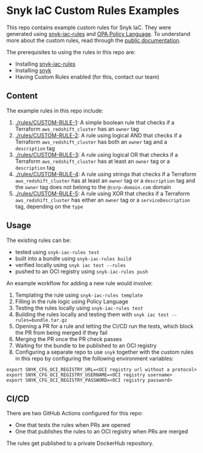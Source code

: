 # Snyk IaC Custom Rules Examples

This repo contains example custom rules for Snyk IaC. They were generated using [snyk-iac-rules](https://github.com/snyk/snyk-iac-rules) and [OPA Policy Language](https://www.openpolicyagent.org/docs/latest/policy-language/). To understand more about the custom rules, read through the [public documentation](https://docs.snyk.io/products/snyk-infrastructure-as-code/custom-rules/getting-started-with-the-sdk/examples).

The prerequisites to using the rules in this repo are:
* Installing [snyk-iac-rules](https://github.com/snyk/snyk-iac-rules)
* Installing [snyk](https://github.com/snyk/snyk)
* Having Custom Rules enabled (for this, contact our team)

## Content

The example rules in this repo include:
1. [./rules/CUSTOM-RULE-1](https://docs.snyk.io/products/snyk-infrastructure-as-code/custom-rules/getting-started-with-the-sdk/examples#example-of-a-simple-boolean-rule): A simple boolean rule that checks if a Terraform `aws_redshift_cluster` has an `owner` tag
2. [./rules/CUSTOM-RULE-2](https://docs.snyk.io/products/snyk-infrastructure-as-code/custom-rules/getting-started-with-the-sdk/examples#example-with-logical-and): A rule using logical AND that checks if a Terraform `aws_redshift_cluster` has both an `owner` tag and a `description` tag
3. [./rules/CUSTOM-RULE-3](https://docs.snyk.io/products/snyk-infrastructure-as-code/custom-rules/getting-started-with-the-sdk/examples#example-with-logical-or): A rule using logical OR that checks if a Terraform `aws_redshift_cluster` has at least an `owner` tag or a `description` tag
4. [./rules/CUSTOM-RULE-4](https://docs.snyk.io/products/snyk-infrastructure-as-code/custom-rules/getting-started-with-the-sdk/examples#example-with-strings): A rule using strings that checks if a Terraform `aws_redshift_cluster` has at least an `owner` tag or a `description` tag and the `owner` tag does not belong to the `@corp-domain.com` domain
5. [./rules/CUSTOM-RULE-5](https://docs.snyk.io/products/snyk-infrastructure-as-code/custom-rules/getting-started-with-the-sdk/examples#example-with-xor): A rule using XOR that checks if a Terraform `aws_redshift_cluster` has either an `owner` tag or a `serviceDescription` tag, depending on the `type`

## Usage
The existing rules can be:
* tested using `snyk-iac-rules test`
* built into a bundle using `snyk-iac-rules build`
* verified locally using `snyk iac test --rules`
* pushed to an OCI registry using `snyk-iac-rules push`

An example workflow for adding a new rule would involve:
1. Templating the rule using `snyk-iac-rules template`
2. Filling in the rule logic using Policy Language
3. Testing the rules locally using `snyk-iac-rules test`
4. Building the rules locally and testing them with `snyk iac test --rules=bundle.tar.gz`
5. Opening a PR for a rule and letting the CI/CD run the tests, which block the PR from being merged if they fail
6. Merging the PR once the PR check passes
7. Waiting for the bundle to be published to an OCI registry
8. Configuring a separate repo to use `snyk` together with the custom rules in this repo by configuring the following environment variables:
```
export SNYK_CFG_OCI_REGISTRY_URL=<OCI registry url without a protocol>
export SNYK_CFG_OCI_REGISTRY_USERNAME=<OCI registry username>
export SNYK_CFG_OCI_REGISTRY_PASSWORD=<OCI registry password>
```

## CI/CD

There are two GitHub Actions configured for this repo:
* One that tests the rules when PRs are opened
* One that publishes the rules to an OCI registry when PRs are merged

The rules get published to a private DockerHub repository.

